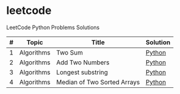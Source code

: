 # leetcode
LeetCode Python Problems Solutions

| #   | Topic | Title             | Solution |
|-----|-------|-------------------|----------|
| 1   | Algorithms | Two Sum           | [Python](./algorithms/0001_two_sum.py) | 
| 2   | Algorithms | Add Two Numbers   | [Python](./algorithms/0002_add_two_numbers.py) |
| 3   | Algorithms | Longest substring | [Python](./algorithms/0003_longest_substring_without_repeating_characters.py) |
| 4   | Algorithms | Median of Two Sorted Arrays | [Python](./algorithms/0004_median_of_two_sorted_arrays.py) |
